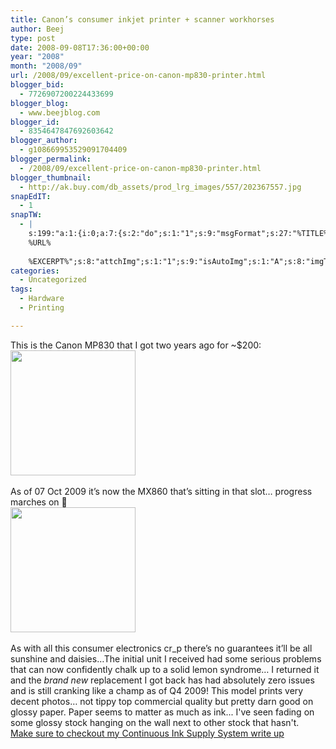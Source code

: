 ```yaml
---
title: Canon’s consumer inkjet printer + scanner workhorses
author: Beej
type: post
date: 2008-09-08T17:36:00+00:00
year: "2008"
month: "2008/09"
url: /2008/09/excellent-price-on-canon-mp830-printer.html
blogger_bid:
  - 7726907200224433699
blogger_blog:
  - www.beejblog.com
blogger_id:
  - 8354647847692603642
blogger_author:
  - g108669953529091704409
blogger_permalink:
  - /2008/09/excellent-price-on-canon-mp830-printer.html
blogger_thumbnail:
  - http://ak.buy.com/db_assets/prod_lrg_images/557/202367557.jpg
snapEdIT:
  - 1
snapTW:
  - |
    s:199:"a:1:{i:0;a:7:{s:2:"do";s:1:"1";s:9:"msgFormat";s:27:"%TITLE%
    %URL%
    
    %EXCERPT%";s:8:"attchImg";s:1:"1";s:9:"isAutoImg";s:1:"A";s:8:"imgToUse";s:0:"";s:9:"isAutoURL";s:1:"A";s:8:"urlToUse";s:0:"";}}";
categories:
  - Uncategorized
tags:
  - Hardware
  - Printing

---
```

This is the Canon MP830 that I got two years ago for ~$200:   
<a onblur="try {parent.deselectBloggerImageGracefully();} catch(e) {}" href="http://www.usa.canon.com/consumer/controller?act=ModelInfoAct&fcategoryid=238&modelid=12804" target="_blank"><img style="width: 200px; cursor: pointer" border="0" alt="" src="http://ak.buy.com/db_assets/prod_lrg_images/557/202367557.jpg" /></a>&#160; 

As of 07 Oct 2009 it’s now the MX860 that’s sitting in that slot… progress marches on 🙂   
<a onblur="try {parent.deselectBloggerImageGracefully();} catch(e) {}" href="http://www.usa.canon.com/consumer/controller?act=ProductCatIndexAct&fcategoryid=123" target="_blank"><img style="width: 200px; cursor: pointer" border="0" alt="" src="http://www.usa.canon.com/app/images/mfp/MX850/MX850_586x225.jpg" /></a>&#160; 

As with all this consumer electronics cr_p there’s no guarantees it’ll be all sunshine and daisies…The initial unit I received had some serious problems that can now confidently chalk up to a solid lemon syndrome… I returned it and the _brand new_ replacement I got back has had absolutely zero issues and is still cranking like a champ as of Q4 2009! This model prints very decent photos… not tippy top commercial quality but pretty darn good on glossy paper. Paper seems to matter as much as ink... I've seen fading on some glossy stock hanging on the wall next to other stock that hasn't. &#160; <a href="/2009_10_01_archive.html" target="_blank">Make sure to checkout my Continuous Ink Supply System write up</a>